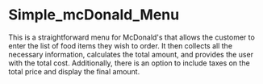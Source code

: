 # Simple_mcDonald_Menu
This is a straightforward menu for McDonald's that allows the customer to enter the list of food items they wish to order. It then collects all the necessary information, calculates the total amount, and provides the user with the total cost. Additionally, there is an option to include taxes on the total price and display the final amount.
